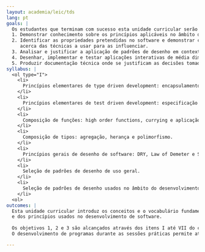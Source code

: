 ```yaml
---
layout: academia/leic/tds
lang: pt
goals: |
  Os estudantes que terminam com sucesso esta unidade curricular serão capazes de: 
  1. Demonstrar conhecimento sobre os princípios aplicáveis no âmbito do desenvolvimento de software.
  2. Identificar as propriedades pretendidas no software e demonstrar conhecimento
     acerca das técnicas a usar para as influenciar.
  3. Analisar e justificar a aplicação de padrões de desenho em contextos selecionados.
  4. Desenhar, implementar e testar aplicações interativas de média dimensão.
  5. Produzir documentação técnica onde se justificam as decisões tomadas no software desenvolvido.
syllabus: |
  <ol type="I">
    <li>
      Princípios elementares de type driven development: encapsulamento e especificação de contratos e invariantes.
    </li>
    <li>
      Princípios elementares de test driven development: especificação explícita das dependências e respetiva resolução através de injeção.
    </li>
    <li>
      Composição de funções: high order functions, currying e aplicação parcial.
    </li>
    <li>
      Composição de tipos: agregação, herança e polimorfismo.
    </li>
    <li>
      Princípios gerais de desenho de software: DRY, Law of Demeter e SOLID.
    </li>
    <li>
      Seleção de padrões de desenho de uso geral.
    </li>
    <li>
      Seleção de padrões de desenho usados no âmbito do desenvolvimento de aplicações interativas.
    </li>
  <ol>
outcomes: |
  Esta unidade curricular introduz os conceitos e o vocabulário fundamental dos paradigmas
  e dos princípios usados no desenvolvimento de software.
  
  Os objetivos 1, 2 e 3 são alcançados através dos itens I até VII do conteúdo programático.
  O desenvolvimento de programas durante as sessões práticas permite atingir os objetivos 4 e 5.

---
```

